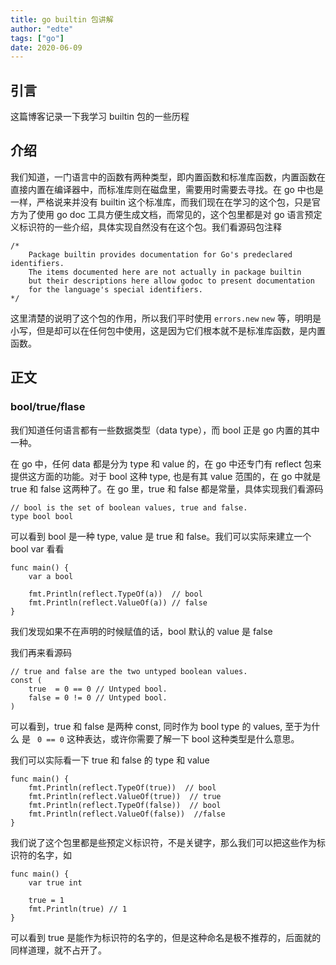 ```yaml
---
title: go builtin 包讲解
author: "edte"
tags: ["go"]
date: 2020-06-09
---
```


## 引言

这篇博客记录一下我学习 builtin  包的一些历程

## 介绍

我们知道，一门语言中的函数有两种类型，即内置函数和标准库函数，内置函数在直接内置在编译器中，而标准库则在磁盘里，需要用时需要去寻找。在 go 中也是一样，严格说来并没有 builtin 这个标准库，而我们现在在学习的这个包，只是官方为了使用 go doc 工具方便生成文档，而常见的，这个包里都是对 go 语言预定义标识符的一些介绍，具体实现自然没有在这个包。我们看源码包注释

```
/*
	Package builtin provides documentation for Go's predeclared identifiers.
	The items documented here are not actually in package builtin
	but their descriptions here allow godoc to present documentation
	for the language's special identifiers.
*/
```

这里清楚的说明了这个包的作用，所以我们平时使用 `errors.new` `new` 等，明明是小写，但是却可以在任何包中使用，这是因为它们根本就不是标准库函数，是内置函数。

## 正文

### bool/true/flase

我们知道任何语言都有一些数据类型（data type），而 bool 正是 go 内置的其中一种。

在 go 中，任何 data 都是分为 type 和 value 的，在 go 中还专门有 reflect 包来提供这方面的功能。对于 bool 这种 type, 也是有其 value 范围的，在 go 中就是  true 和 false 这两种了。在 go 里，true 和 false 都是常量，具体实现我们看源码

```
// bool is the set of boolean values, true and false.
type bool bool
```

可以看到 bool 是一种 type, value 是 true 和 false。我们可以实际来建立一个 bool var 看看

```
func main() {
	var a bool

	fmt.Println(reflect.TypeOf(a))  // bool
	fmt.Println(reflect.ValueOf(a)) // false
}
```

我们发现如果不在声明的时候赋值的话，bool 默认的 value 是 false

我们再来看源码

```
// true and false are the two untyped boolean values.
const (
	true  = 0 == 0 // Untyped bool.
	false = 0 != 0 // Untyped bool.
)
```

可以看到，true 和 false 是两种 const, 同时作为 bool type 的 values, 至于为什么 是 ` 0 == 0` 这种表达，或许你需要了解一下 bool 这种类型是什么意思。

我们可以实际看一下 true 和 false 的 type 和 value

```
func main() {
	fmt.Println(reflect.TypeOf(true))  // bool
	fmt.Println(reflect.ValueOf(true))  // true
	fmt.Println(reflect.TypeOf(false))  // bool 
	fmt.Println(reflect.ValueOf(false))  //false
}
```



我们说了这个包里都是些预定义标识符，不是关键字，那么我们可以把这些作为标识符的名字，如

```
func main() {
	var true int

	true = 1
	fmt.Println(true) // 1
}
```

可以看到 true 是能作为标识符的名字的，但是这种命名是极不推荐的，后面就的同样道理，就不占开了。